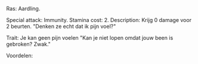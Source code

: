 
Ras: Aardling.

Special attack: Immunity.
	Stamina cost: 2.
	Description: Krijg 0 damage voor 2 beurten.
		"Denken ze echt dat ik pijn voel?"

Trait: Je kan geen pijn voelen
	"Kan je niet lopen omdat jouw been is gebroken? Zwak."

Voordelen:
